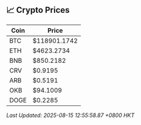 ## 📈 Crypto Prices

| Coin | Price |
| ---- | ----- |
| BTC | $118901.1742 |
| ETH | $4623.2734 |
| BNB | $850.2182 |
| CRV | $0.9195 |
| ARB | $0.5191 |
| OKB | $94.1009 |
| DOGE | $0.2285 |

_Last Updated: 2025-08-15 12:55:58.87 +0800 HKT_